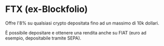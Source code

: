 # FTX (ex-Blockfolio)

Offre l'8% su qualsiasi crypto depositata fino ad un massimo di 10k dollari.

È possibile depositare e ottenere una rendita anche su FIAT (euro ad esempio, depositabile tramite SEPA).
